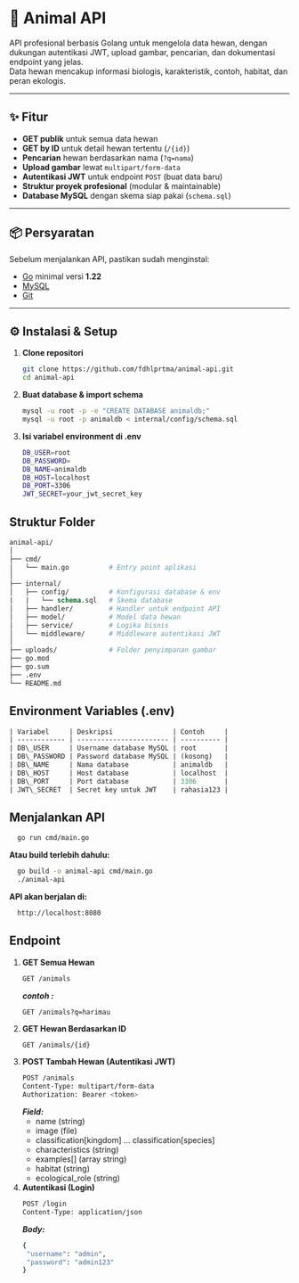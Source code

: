 # 🦌 Animal API

API profesional berbasis Golang untuk mengelola data hewan, dengan dukungan autentikasi JWT, upload gambar, pencarian, dan dokumentasi endpoint yang jelas.  
Data hewan mencakup informasi biologis, karakteristik, contoh, habitat, dan peran ekologis.

---

## ✨ Fitur

- **GET publik** untuk semua data hewan
- **GET by ID** untuk detail hewan tertentu (`/{id}`)
- **Pencarian** hewan berdasarkan nama (`?q=nama`)
- **Upload gambar** lewat `multipart/form-data`
- **Autentikasi JWT** untuk endpoint `POST` (buat data baru)
- **Struktur proyek profesional** (modular & maintainable)
- **Database MySQL** dengan skema siap pakai (`schema.sql`)

---

## 📦 Persyaratan

Sebelum menjalankan API, pastikan sudah menginstal:

- [Go](https://go.dev/dl/) minimal versi **1.22**
- [MySQL](https://dev.mysql.com/downloads/)
- [Git](https://git-scm.com/downloads)

---

## ⚙️ Instalasi & Setup

1. **Clone repositori**
   ```bash
   git clone https://github.com/fdhlprtma/animal-api.git
   cd animal-api
2. **Buat database & import schema**
   ```bash
   mysql -u root -p -e "CREATE DATABASE animaldb;"
   mysql -u root -p animaldb < internal/config/schema.sql
3. **Isi variabel environment di .env**
   ```bash
   DB_USER=root
   DB_PASSWORD=
   DB_NAME=animaldb
   DB_HOST=localhost
   DB_PORT=3306
   JWT_SECRET=your_jwt_secret_key

## Struktur Folder
  ```graphql
  animal-api/
  │
  ├── cmd/
  │   └── main.go          # Entry point aplikasi
  │
  ├── internal/
  │   ├── config/          # Konfigurasi database & env
  |   |   └── schema.sql   # Skema database
  │   ├── handler/         # Handler untuk endpoint API
  │   ├── model/           # Model data hewan
  │   ├── service/         # Logika bisnis
  │   └── middleware/      # Middleware autentikasi JWT
  │
  ├── uploads/             # Folder penyimpanan gambar
  ├── go.mod
  ├── go.sum
  ├── .env
  └── README.md
```
## Environment Variables (.env)
  ```graphql
  | Variabel     | Deskripsi               | Contoh     |
  | ------------ | ----------------------- | ---------- |
  | DB\_USER     | Username database MySQL | root       |
  | DB\_PASSWORD | Password database MySQL | (kosong)   |
  | DB\_NAME     | Nama database           | animaldb   |
  | DB\_HOST     | Host database           | localhost  |
  | DB\_PORT     | Port database           | 3306       |
  | JWT\_SECRET  | Secret key untuk JWT    | rahasia123 |
```

## Menjalankan API
  ```bash
    go run cmd/main.go
  ```
  **Atau build terlebih dahulu:**
  ```bash
    go build -o animal-api cmd/main.go
    ./animal-api
  ```
  **API akan berjalan di:**
  ```bash
    http://localhost:8080
  ```

## Endpoint 
1. **GET Semua Hewan**
   ```bash
   GET /animals
   ```
   ***contoh :***
   ```hash
   GET /animals?q=harimau
2. **GET Hewan Berdasarkan ID**
   ```bash
   GET /animals/{id}
3. **POST Tambah Hewan (Autentikasi JWT)**
   ```bash
   POST /animals
   Content-Type: multipart/form-data
   Authorization: Bearer <token>
   ```
   ***Field:***
    - name (string)
    - image (file)
    - classification[kingdom] ... classification[species]
    - characteristics (string)
    - examples[] (array string)
    - habitat (string)
    - ecological_role (string)
4. **Autentikasi (Login)**
   ```bash
   POST /login
   Content-Type: application/json
   ```
   ***Body:***
   ```bash
   {
    "username": "admin",
    "password": "admin123"
   }
   ```
